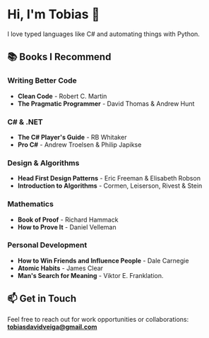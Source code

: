 # Hi, I'm Tobias 👋

I love typed languages like C# and automating things with Python.

## 📚 Books I Recommend

### Writing Better Code
- **Clean Code** - Robert C. Martin
- **The Pragmatic Programmer** - David Thomas & Andrew Hunt

### C# & .NET
- **The C# Player's Guide** - RB Whitaker
- **Pro C#** - Andrew Troelsen & Philip Japikse

### Design & Algorithms
- **Head First Design Patterns** - Eric Freeman & Elisabeth Robson
- **Introduction to Algorithms** - Cormen, Leiserson, Rivest & Stein

### Mathematics
- **Book of Proof** - Richard Hammack
- **How to Prove It** - Daniel Velleman

### Personal Development
- **How to Win Friends and Influence People** - Dale Carnegie
- **Atomic Habits** - James Clear
- **Man's Search for Meaning** - Viktor E. Franklation.

## 📫 Get in Touch

Feel free to reach out for work opportunities or collaborations: **tobiasdavidveiga@gmail.com**
